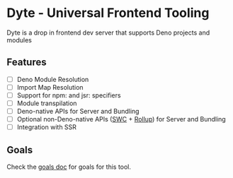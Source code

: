 # Dyte - Universal Frontend Tooling 
Dyte is a drop in frontend dev server that supports Deno projects and modules

<!-- Although Dyte was born out of concerns for dev tooling in the Deno ecosystem, Dyte has been developed to be a **runtime-agnostic** tool, making it easy to use across platforms. -->

## Features
- [ ] Deno Module Resolution
- [ ] Import Map Resolution 
- [ ] Support for npm: and jsr: specifiers
- [ ] Module transpilation 
- [ ] Deno-native APIs for Server and Bundling
- [ ] Optional non-Deno-native APIs ([SWC]() + [Rollup]()) for Server and Bundling
- [ ] Integration with SSR

## Goals
Check the [goals doc]() for goals for this tool.